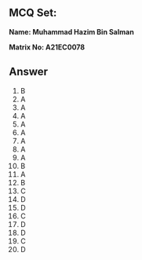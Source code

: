## MCQ Set:

**Name: Muhammad Hazim Bin Salman**

**Matrix No: A21EC0078**

## Answer
1.  B
2.  A
3.  A
4.  A
5.  A
6.  A
7.  A
8.  A
9.  A
10. B
11. A
12. B
13. C
14. D
15. D
16. C
17. D
18. D
19. C
20. D


